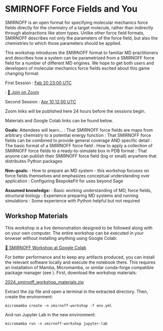 # SMIRNOFF Force Fields and You

SMIRNOFF is an open format for specifying molecular mechanics force fields directly for the chemistry of a target molecule, rather than indirectly through abstractions like atom types. Unlike other force field formats, SMIRNOFF describes not only the parameters of the force field, but also the chemistries to which those parameters should be applied. 

This workshop introduces the SMIRNOFF format to familiar MD practitioners and describes how a system can be parametrized from a SMIRNOFF force field for a number of different MD engines. We hope to get both users and developers of molecular mechanics force fields excited about this game changing format.

First Session
: [Feb 20 23:00 UTC](https://time.is/1000_21_Feb_2024_in_Canberra/Tokyo/Auckland,_New_Zealand/Los_Angeles/Chicago/Phoenix/New_York/UTC?SMIRNOFF_OpenFF_Workshop)

: [💨 Join on Zoom](https://us06web.zoom.us/j/81208498403?pwd=m17ZJnzLDwXvLbInqDKdGoeImro0cC.1)

Second Session
: [Apr 10 12:00 UTC](https://time.is/2200_10_Apr_2024_in_Canberra/Beijing/Berlin/Los_Angeles/Chicago/Phoenix/New_York/London/UTC?SMIRNOFF_OpenFF_Workshop)

Zoom links will be published here 24 hours before the sessions begin.

Materials and Google Colab links can be found below.

**Goals:** Attendees will learn...
: That SMIRNOFF force fields are maps from arbitrary chemistry to a potential energy function
: That SMIRNOFF force fields can be combined to provide general coverage AND specific detail
: The basic format of a SMIRNOFF force field
: How to apply a collection of SMIRNOFF force fields to a ready-to-simulate box in PDB format
: That anyone can publish their SMIRNOFF force field (big or small) anywhere that distributes Python packages

**Non-goals:**
: How to prepare an MD system - this workshop focuses on force fields themselves and emphasizes conceptual understanding over application 
: Configuring BespokeFit for uses beyond Sage

**Assumed knowledge:**
: Basic working understanding of MD, force fields, structural biology
: Experience preparing MD systems and running simulations
: Some experience with Python helpful but not required

## Workshop Materials

This workshop is a live demonstration designed to be followed along with on your own computer. The entire workshop can be executed in your browser without installing anything using Google Colab:

[🤝 SMIRNOFF Workshop at Google Colab](https://colab.research.google.com/github/openforcefield/openff-docs/blob/main/source/workshops/2024/smirnoff/colab-smirnoff.ipynb)

For better performance and to keep any artifacts produced, you can install the relevant software locally and execute the notebook there. This requires an installation of Mamba, Micromamba, or similar conda-forge compatible package manager (see [](/install.md)). First, download the workshop materials:

[2024_smirnoff_workshop_materials.zip](path:smirnoff/2024_smirnoff_workshop_materials.zip)

Extract the zip file and open a terminal in the extracted directory. Then, create the environment:

```shell
micromamba create -n smirnoff-workshop -f env.yml
```

And run Jupyter Lab in the new environment:

```shell
micromamba run -n smirnoff-workshop jupyter-lab
```
